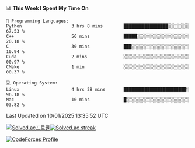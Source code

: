 
<!--START_SECTION:waka-->
📊 **This Week I Spent My Time On** 

```text
💬 Programming Languages: 
Python                   3 hrs 8 mins        █████████████████░░░░░░░░   67.53 % 
C++                      56 mins             █████░░░░░░░░░░░░░░░░░░░░   20.18 % 
C                        30 mins             ███░░░░░░░░░░░░░░░░░░░░░░   10.94 % 
Cuda                     2 mins              ░░░░░░░░░░░░░░░░░░░░░░░░░   00.97 % 
CMake                    1 min               ░░░░░░░░░░░░░░░░░░░░░░░░░   00.37 % 

💻 Operating System: 
Linux                    4 hrs 28 mins       ████████████████████████░   96.18 % 
Mac                      10 mins             █░░░░░░░░░░░░░░░░░░░░░░░░   03.82 % 
```


 Last Updated on 10/01/2025 13:35:52 UTC
<!--END_SECTION:waka-->


[![Solved.ac프로필](http://mazassumnida.wtf/api/generate_badge?boj=hckim96)](https://solved.ac/hckim96)[![Solved.ac streak](http://mazandi.herokuapp.com/api?handle=hckim96&theme=dark)](https://solved.ac/hckim96)


[![CodeForces Profile](https://cf.leed.at?id=hckim96)](https://codeforces.com/profile/hckim96)

